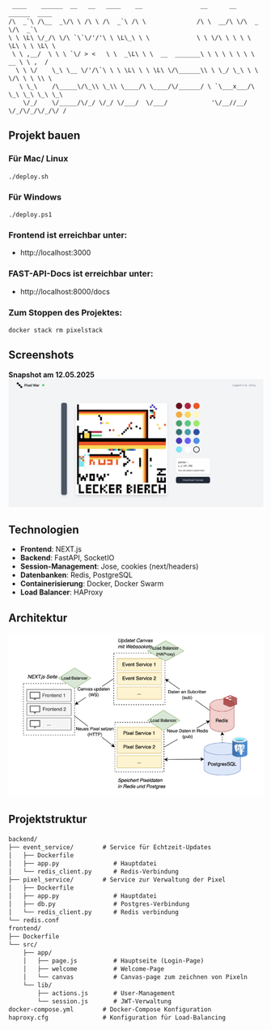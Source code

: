 ```
 ____    ______  __   __   ____    __                __      __  ______  ____       
/\  _`\ /\__  _\/\ \ /\ \ /\  _`\ /\ \              /\ \  __/\ \/\  _  \/\  _`\     
\ \ \L\ \/_/\ \/\ `\`\/'/'\ \ \L\_\ \ \             \ \ \/\ \ \ \ \ \L\ \ \ \L\ \   
 \ \ ,__/  \ \ \ `\/ > <   \ \  _\L\ \ \  __  _______\ \ \ \ \ \ \ \  __ \ \ ,  /   
  \ \ \/    \_\ \__ \/'/\`\ \ \ \L\ \ \ \L\ \/\______\\ \ \_/ \_\ \ \ \/\ \ \ \\ \  
   \ \_\    /\_____\/\_\\ \_\\ \____/\ \____/\/______/ \ `\___x___/\ \_\ \_\ \_\ \_\
    \/_/    \/_____/\/_/ \/_/ \/___/  \/___/            '\/__//__/  \/_/\/_/\/_/\/ /
```

## Projekt bauen

### Für Mac/ Linux

	./deploy.sh


### Für Windows

	./deploy.ps1

  
### Frontend ist erreichbar unter:

- http://localhost:3000

  
### FAST-API-Docs ist erreichbar unter:

- http://localhost:8000/docs


### Zum Stoppen des Projektes:

	docker stack rm pixelstack

## Screenshots

**Snapshot am 12.05.2025**
![Snapshot](./screenshots/Screenshot.png)

## Technologien

- **Frontend**: NEXT.js
- **Backend**: FastAPI, SocketIO
- **Session-Management**: Jose, cookies (next/headers)
- **Datenbanken**: Redis, PostgreSQL
- **Containerisierung**: Docker, Docker Swarm
- **Load Balancer**: HAProxy

## Architektur
![architecture](./screenshots/Architecture.png)

## Projektstruktur
	backend/
	├── event_service/        # Service für Echtzeit-Updates
	│   ├── Dockerfile           
	│   ├── app.py               # Hauptdatei
	│   └── redis_client.py      # Redis-Verbindung
	├── pixel_service/        # Service zur Verwaltung der Pixel
	│   ├── Dockerfile           
	│   ├── app.py               # Hauptdatei
	│   ├── db.py                # Postgres-Verbindung
	│   └── redis_client.py      # Redis verbindung
	└── redis.conf
	frontend/
	├── Dockerfile
	└── src/
	    ├── app/
	    │   ├── page.js          # Hauptseite (Login-Page)
	    │   ├── welcome          # Welcome-Page
	    │   └── canvas           # Canvas-page zum zeichnen von Pixeln
	    └── lib/
	        ├── actions.js       # User-Management
	        └── session.js       # JWT-Verwaltung
	docker-compose.yml        # Docker-Compose Konfiguration
	haproxy.cfg               # Konfiguration für Load-Balancing
